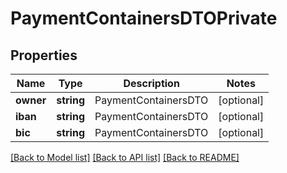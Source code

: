 # PaymentContainersDTOPrivate

## Properties
Name | Type | Description | Notes
------------ | ------------- | ------------- | -------------
**owner** | **string** | PaymentContainersDTO | [optional] 
**iban** | **string** | PaymentContainersDTO | [optional] 
**bic** | **string** | PaymentContainersDTO | [optional] 

[[Back to Model list]](../README.md#documentation-for-models) [[Back to API list]](../README.md#documentation-for-api-endpoints) [[Back to README]](../README.md)


